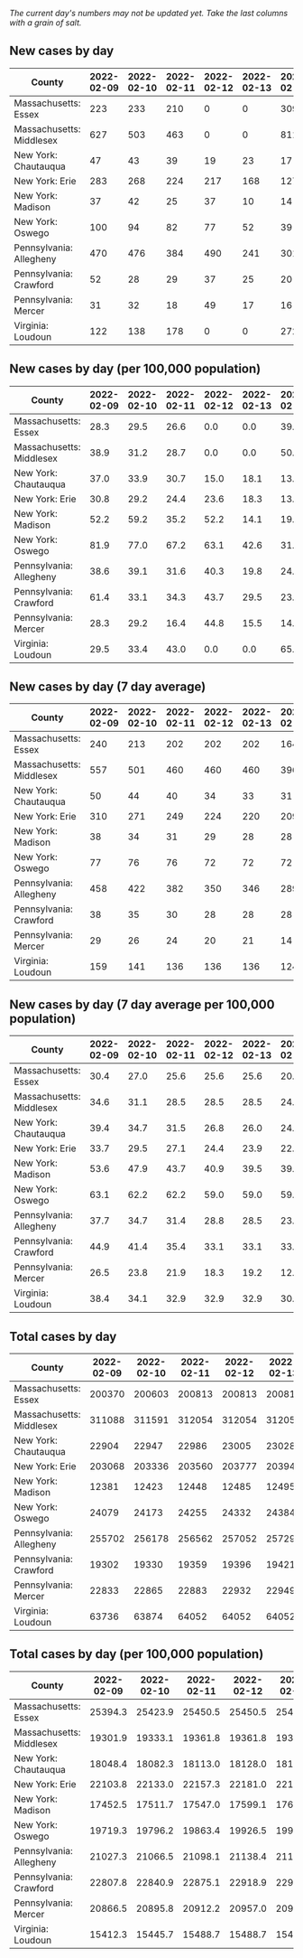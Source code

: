 _The current day's numbers may not be updated yet. Take the last columns with a grain of salt._
## New cases by day

| County | 2022-02-09 | 2022-02-10 | 2022-02-11 | 2022-02-12 | 2022-02-13 | 2022-02-14 | 2022-02-15 |
| --- | --- | --- | --- | --- | --- | --- | --- |
| Massachusetts: Essex | 223 | 233 | 210 | 0 | 0 | 309 | 130 |
| Massachusetts: Middlesex | 627 | 503 | 463 | 0 | 0 | 811 | 334 |
| New York: Chautauqua | 47 | 43 | 39 | 19 | 23 | 17 | 28 |
| New York: Erie | 283 | 268 | 224 | 217 | 168 | 127 | 147 |
| New York: Madison | 37 | 42 | 25 | 37 | 10 | 14 | 12 |
| New York: Oswego | 100 | 94 | 82 | 77 | 52 | 39 | 56 |
| Pennsylvania: Allegheny | 470 | 476 | 384 | 490 | 241 | 301 | 218 |
| Pennsylvania: Crawford | 52 | 28 | 29 | 37 | 25 | 20 | 12 |
| Pennsylvania: Mercer | 31 | 32 | 18 | 49 | 17 | 16 | 16 |
| Virginia: Loudoun | 122 | 138 | 178 | 0 | 0 | 272 | 142 |

## New cases by day (per 100,000 population)

| County | 2022-02-09 | 2022-02-10 | 2022-02-11 | 2022-02-12 | 2022-02-13 | 2022-02-14 | 2022-02-15 |
| --- | --- | --- | --- | --- | --- | --- | --- |
| Massachusetts: Essex | 28.3 | 29.5 | 26.6 | 0.0 | 0.0 | 39.2 | 16.5 |
| Massachusetts: Middlesex | 38.9 | 31.2 | 28.7 | 0.0 | 0.0 | 50.3 | 20.7 |
| New York: Chautauqua | 37.0 | 33.9 | 30.7 | 15.0 | 18.1 | 13.4 | 22.1 |
| New York: Erie | 30.8 | 29.2 | 24.4 | 23.6 | 18.3 | 13.8 | 16.0 |
| New York: Madison | 52.2 | 59.2 | 35.2 | 52.2 | 14.1 | 19.7 | 16.9 |
| New York: Oswego | 81.9 | 77.0 | 67.2 | 63.1 | 42.6 | 31.9 | 45.9 |
| Pennsylvania: Allegheny | 38.6 | 39.1 | 31.6 | 40.3 | 19.8 | 24.8 | 17.9 |
| Pennsylvania: Crawford | 61.4 | 33.1 | 34.3 | 43.7 | 29.5 | 23.6 | 14.2 |
| Pennsylvania: Mercer | 28.3 | 29.2 | 16.4 | 44.8 | 15.5 | 14.6 | 14.6 |
| Virginia: Loudoun | 29.5 | 33.4 | 43.0 | 0.0 | 0.0 | 65.8 | 34.3 |

## New cases by day (7 day average)

| County | 2022-02-09 | 2022-02-10 | 2022-02-11 | 2022-02-12 | 2022-02-13 | 2022-02-14 | 2022-02-15 |
| --- | --- | --- | --- | --- | --- | --- | --- |
| Massachusetts: Essex | 240 | 213 | 202 | 202 | 202 | 164 | 158 |
| Massachusetts: Middlesex | 557 | 501 | 460 | 460 | 460 | 396 | 391 |
| New York: Chautauqua | 50 | 44 | 40 | 34 | 33 | 31 | 31 |
| New York: Erie | 310 | 271 | 249 | 224 | 220 | 209 | 205 |
| New York: Madison | 38 | 34 | 31 | 29 | 28 | 28 | 25 |
| New York: Oswego | 77 | 76 | 76 | 72 | 72 | 72 | 71 |
| Pennsylvania: Allegheny | 458 | 422 | 382 | 350 | 346 | 289 | 369 |
| Pennsylvania: Crawford | 38 | 35 | 30 | 28 | 28 | 28 | 29 |
| Pennsylvania: Mercer | 29 | 26 | 24 | 20 | 21 | 14 | 26 |
| Virginia: Loudoun | 159 | 141 | 136 | 136 | 136 | 124 | 122 |

## New cases by day (7 day average per 100,000 population)

| County | 2022-02-09 | 2022-02-10 | 2022-02-11 | 2022-02-12 | 2022-02-13 | 2022-02-14 | 2022-02-15 |
| --- | --- | --- | --- | --- | --- | --- | --- |
| Massachusetts: Essex | 30.4 | 27.0 | 25.6 | 25.6 | 25.6 | 20.8 | 20.0 |
| Massachusetts: Middlesex | 34.6 | 31.1 | 28.5 | 28.5 | 28.5 | 24.6 | 24.3 |
| New York: Chautauqua | 39.4 | 34.7 | 31.5 | 26.8 | 26.0 | 24.4 | 24.4 |
| New York: Erie | 33.7 | 29.5 | 27.1 | 24.4 | 23.9 | 22.7 | 22.3 |
| New York: Madison | 53.6 | 47.9 | 43.7 | 40.9 | 39.5 | 39.5 | 35.2 |
| New York: Oswego | 63.1 | 62.2 | 62.2 | 59.0 | 59.0 | 59.0 | 58.1 |
| Pennsylvania: Allegheny | 37.7 | 34.7 | 31.4 | 28.8 | 28.5 | 23.8 | 30.3 |
| Pennsylvania: Crawford | 44.9 | 41.4 | 35.4 | 33.1 | 33.1 | 33.1 | 34.3 |
| Pennsylvania: Mercer | 26.5 | 23.8 | 21.9 | 18.3 | 19.2 | 12.8 | 23.8 |
| Virginia: Loudoun | 38.4 | 34.1 | 32.9 | 32.9 | 32.9 | 30.0 | 29.5 |

## Total cases by day

| County | 2022-02-09 | 2022-02-10 | 2022-02-11 | 2022-02-12 | 2022-02-13 | 2022-02-14 | 2022-02-15 |
| --- | --- | --- | --- | --- | --- | --- | --- |
| Massachusetts: Essex | 200370 | 200603 | 200813 | 200813 | 200813 | 201122 | 201252 |
| Massachusetts: Middlesex | 311088 | 311591 | 312054 | 312054 | 312054 | 312865 | 313199 |
| New York: Chautauqua | 22904 | 22947 | 22986 | 23005 | 23028 | 23045 | 23073 |
| New York: Erie | 203068 | 203336 | 203560 | 203777 | 203945 | 204072 | 204219 |
| New York: Madison | 12381 | 12423 | 12448 | 12485 | 12495 | 12509 | 12521 |
| New York: Oswego | 24079 | 24173 | 24255 | 24332 | 24384 | 24423 | 24479 |
| Pennsylvania: Allegheny | 255702 | 256178 | 256562 | 257052 | 257293 | 257594 | 257812 |
| Pennsylvania: Crawford | 19302 | 19330 | 19359 | 19396 | 19421 | 19441 | 19453 |
| Pennsylvania: Mercer | 22833 | 22865 | 22883 | 22932 | 22949 | 22965 | 22981 |
| Virginia: Loudoun | 63736 | 63874 | 64052 | 64052 | 64052 | 64324 | 64466 |

## Total cases by day (per 100,000 population)

| County | 2022-02-09 | 2022-02-10 | 2022-02-11 | 2022-02-12 | 2022-02-13 | 2022-02-14 | 2022-02-15 |
| --- | --- | --- | --- | --- | --- | --- | --- |
| Massachusetts: Essex | 25394.3 | 25423.9 | 25450.5 | 25450.5 | 25450.5 | 25489.6 | 25506.1 |
| Massachusetts: Middlesex | 19301.9 | 19333.1 | 19361.8 | 19361.8 | 19361.8 | 19412.1 | 19432.8 |
| New York: Chautauqua | 18048.4 | 18082.3 | 18113.0 | 18128.0 | 18146.1 | 18159.5 | 18181.6 |
| New York: Erie | 22103.8 | 22133.0 | 22157.3 | 22181.0 | 22199.3 | 22213.1 | 22229.1 |
| New York: Madison | 17452.5 | 17511.7 | 17547.0 | 17599.1 | 17613.2 | 17633.0 | 17649.9 |
| New York: Oswego | 19719.3 | 19796.2 | 19863.4 | 19926.5 | 19969.0 | 20001.0 | 20046.8 |
| Pennsylvania: Allegheny | 21027.3 | 21066.5 | 21098.1 | 21138.4 | 21158.2 | 21182.9 | 21200.9 |
| Pennsylvania: Crawford | 22807.8 | 22840.9 | 22875.1 | 22918.9 | 22948.4 | 22972.0 | 22986.2 |
| Pennsylvania: Mercer | 20866.5 | 20895.8 | 20912.2 | 20957.0 | 20972.5 | 20987.2 | 21001.8 |
| Virginia: Loudoun | 15412.3 | 15445.7 | 15488.7 | 15488.7 | 15488.7 | 15554.5 | 15588.9 |
